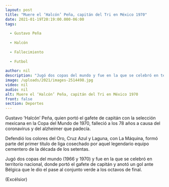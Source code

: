 ```yaml
---
layout: post
title: "Muere el ‘Halcón’ Peña, capitán del Tri en México 1970"
date: 2021-01-19T20:19:00.000-06:00
tags:
  
  - Gustavo Peña
  
  - Halcón
  
  - Fallecimiento
  
  - Futbol
  
author: nil
description: "Jugó dos copas del mundo y fue en la que se celebró en territorio nacional"
image: /uploads/2021/images-2514498.jpg
video: nil
audio: nil
alt: Muere el ‘Halcón’ Peña, capitán del Tri en México 1970
front: false
section: Deportes
---
```


Gustavo ‘Halcón’ Peña, quien portó el gafete de capitán con la selección mexicana en la Copa del Mundo de 1970, falleció a los 78 años a causa del coronavirus y del alzheimer que padecía.

Defendió los colores del Oro, Cruz Azul y Laguna, con La Máquina, formó parte del primer título de liga cosechado por aquel legendario equipo cementero de la década de los setentas.

Jugó dos copas del mundo (1966 y 1970) y fue en la que se celebró en territorio nacional, donde portó el gafete de capitán y anotó un gol ante Bélgica que le dio el pase al conjunto verde a los octavos de final.

(Excélsior)